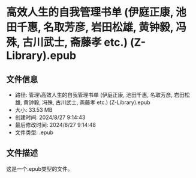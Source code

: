 ﻿# 高效人生的自我管理书单 (伊庭正康, 池田千惠, 名取芳彦, 岩田松雄, 黄钟毅, 冯殊, 古川武士, 斋藤孝 etc.) (Z-Library).epub

## 文件信息
- 路径: 管理\高效人生的自我管理书单 (伊庭正康, 池田千惠, 名取芳彦, 岩田松雄, 黄钟毅, 冯殊, 古川武士, 斋藤孝 etc.) (Z-Library).epub
- 大小: 33.53 MB
- 创建时间: 2024/8/27 9:14:43
- 最后修改时间: 2024/8/27 9:14:48
- 文件类型: .epub

## 文件描述
这是一个.epub类型的文件。

